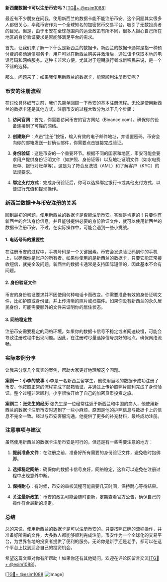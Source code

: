 **新西蘭数据卡可以注册币安吗？**[[TG💪+ @esim1088](https://t.me/s/esim1088)]

最近有不少朋友在问我，使用新西兰的数据卡能不能注册币安。这个问题其实很多人都很关心，毕竟币安作为一个全球知名的加密货币交易平台，吸引了无数投资者的目光。但是，由于币安在全球范围内的运营政策有所不同，很多人担心自己所在地区的身份验证要求是否能够满足平台的需求。

首先，让我们来了解一下什么是新西兰的数据卡。新西兰的数据卡通常是指一种预付费的移动通信服务卡，用户可以在新西兰购买并激活后，通过该卡获取本地的电话号码和网络服务。这种卡非常方便，尤其对于短期旅行者或新移民来说，是一个不错的选择。

那么，问题来了：如果我使用新西兰的数据卡，能否顺利注册币安呢？

### 币安的注册流程

在讨论具体细节之前，我们先简单回顾一下币安的基本注册流程。无论是使用新西兰的数据卡还是其他方式，注册币安的过程大致分为以下几个步骤：

1. **访问官网**：首先，你需要访问币安的官方网站（Binance.com）。确保你的设备连接到了可靠的网络。
   
2. **创建账户**：点击“注册”按钮，输入有效的电子邮件地址，并设置密码。币安会向你的邮箱发送一封确认邮件，你需要点击链接完成验证。

3. **身份验证**：这是币安的一个重要环节。根据不同的国家和地区，币安可能会要求用户提供身份证明文件（如护照、身份证等）以及地址证明文件（如水电费账单、银行对账单等）。这是为了符合反洗钱（AML）和了解客户（KYC）的法规要求。

4. **绑定支付方式**：完成身份验证后，你可以选择绑定银行卡或其他支付方式，以便进行充值和提现操作。

### 新西兰数据卡与币安注册的关系

回到最初的问题，使用新西兰的数据卡是否能注册币安。答案是肯定的！只要你有新西兰的合法身份信息，并且能够提供必要的身份验证文件，就可以使用新西兰的数据卡注册币安。不过，在实际操作中，可能会遇到一些小挑战。

#### 1. **电话号码的重要性**
   在注册币安的过程中，手机号码是一个关键因素。币安会发送验证码到你的手机上，以确保你是账户的所有者。如果你使用的是新西兰的数据卡，只要它能正常接收短信，就完全没问题。新西兰的数据卡通常是支持国际短信的，因此基本不会有问题。

#### 2. **身份验证文件**
   币安的身份验证要求并不因使用何种电话卡而改变。你需要准备有效的身份证明文件，比如护照或身份证，并上传清晰的照片或扫描件。如果你没有新西兰的永久居民身份，可能需要额外的文件来证明你的居住状态。

#### 3. **网络稳定性**
   注册币安需要稳定的网络环境。如果你的数据卡信号不稳定或者网速较慢，可能会导致注册过程中出现问题。因此，在注册时尽量选择信号良好的地点，确保网络流畅。

### 实际案例分享

让我来分享几个真实的案例，帮助大家更好地理解这个问题。

**案例一：小李的故事**
小李是一名新西兰留学生，他使用当地的数据卡成功注册了币安。他按照正常的流程完成了邮箱验证，并通过上传护照照片顺利完成了身份验证。整个过程非常顺利，小李很快开始了自己的加密货币投资之旅。

**案例二：张先生的经历**
张先生是一位经常往返于新西兰和中国的商人，他使用新西兰的数据卡注册币安时遇到了一些小麻烦。原因是他的护照信息与数据卡上的信息不完全一致。经过与币安客服沟通，他提供了更多的补充材料，最终成功注册。

### 注意事项与建议

虽然使用新西兰的数据卡注册币安是可行的，但还是有一些需要注意的地方：

1. **提前准备文件**：在注册之前，准备好所有需要的身份验证文件，避免临时抱佛脚。
   
2. **选择稳定网络**：确保你的数据卡信号良好，网络稳定，这样可以避免在注册过程中出现意外中断。

3. **保持耐心**：有时候，币安的审核流程可能需要几天时间，保持耐心等待结果。

4. **关注最新政策**：币安的政策可能会随时更新，定期查看官方公告，确保自己的操作符合最新的规定。

### 总结

总的来说，使用新西兰的数据卡是可以注册币安的。只要按照正确的流程操作，并准备好所需的文件，大多数人都能够顺利完成注册。币安作为一个全球化的交易平台，为世界各地的投资者提供了便利的服务。无论你是新手还是老手，都可以在这个平台上找到适合自己的投资机会。

希望这篇文章对你有所帮助！如果你还有其他疑问，欢迎在评论区留言交流[[TG💪+ @esim1088](https://t.me/s/esim1088)]。

[[TG💪+ @esim1088](https://t.me/s/esim1088) ![Image](https://i.postimg.cc/4NQfJmqS/Snipaste-2025-05-13-00-14-12.png)]